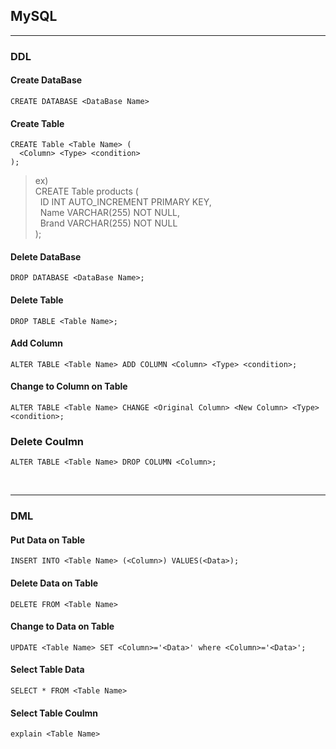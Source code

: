 ## MySQL
---

### DDL 
#### Create DataBase
```
CREATE DATABASE <DataBase Name>
```
#### Create Table
```
CREATE Table <Table Name> (
  <Column> <Type> <condition>
);
```
> ex) <br>
CREATE Table products ( <br>
&nbsp; ID INT AUTO_INCREMENT PRIMARY KEY, <br>
&nbsp; Name VARCHAR(255) NOT NULL, <br>
&nbsp; Brand VARCHAR(255) NOT NULL <Br>
);

#### Delete DataBase
```
DROP DATABASE <DataBase Name>;
```

#### Delete Table
```
DROP TABLE <Table Name>;
```

#### Add Column
```
ALTER TABLE <Table Name> ADD COLUMN <Column> <Type> <condition>;
```

#### Change to Column on Table
```
ALTER TABLE <Table Name> CHANGE <Original Column> <New Column> <Type> <condition>;
```

### Delete Coulmn
```
ALTER TABLE <Table Name> DROP COLUMN <Column>;
```

<br>

---

### DML
#### Put Data on Table
```
INSERT INTO <Table Name> (<Column>) VALUES(<Data>);
```

#### Delete Data on Table
```
DELETE FROM <Table Name>
```

#### Change to Data on Table
```
UPDATE <Table Name> SET <Column>='<Data>' where <Column>='<Data>';
```

#### Select Table Data
```
SELECT * FROM <Table Name>
```

#### Select Table Coulmn
```
explain <Table Name>
```